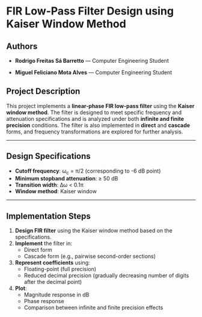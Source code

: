 # FIR Low-Pass Filter Design using Kaiser Window Method

## Authors

- **Rodrigo Freitas Sá Barretto** — Computer Engineering Student  

- **Miguel Feliciano Mota Alves** — Computer Engineering Student  

## Project Description

This project implements a **linear-phase FIR low-pass filter** using the **Kaiser window method**. The filter is designed to meet specific frequency and attenuation specifications and is analyzed under both **infinite and finite precision** conditions. The filter is also implemented in **direct** and **cascade** forms, and frequency transformations are explored for further analysis.

---

## Design Specifications

- **Cutoff frequency**: ω<sub>c</sub> = π/2 (corresponding to -6 dB point)
- **Minimum stopband attenuation**: ≥ 50 dB
- **Transition width**: Δω < 0.1π
- **Window method**: Kaiser window

---

## Implementation Steps

1. **Design FIR filter** using the Kaiser window method based on the specifications.
2. **Implement** the filter in:
   - Direct form
   - Cascade form (e.g., pairwise second-order sections)
3. **Represent coefficients** using:
   - Floating-point (full precision)
   - Reduced decimal precision (gradually decreasing number of digits after the decimal point)
4. **Plot**:
   - Magnitude response in dB
   - Phase response
   - Comparison between infinite and finite precision effects

<!-- --- -->

<!-- ## Frequency Transformations

For the **direct form**, the filter is redesigned using the following **Z-domain transformations**:
1. **Z⁻¹ → −Z⁻¹**
2. **Z⁻¹ → Z⁻²**
3. **Z⁻¹ → −Z⁻²**

For each transformation, the **magnitude (in dB)** and **phase response** are plotted and analyzed.

---

## Outputs

- Frequency response plots (magnitude and phase)
- Sensitivity analysis with respect to **coefficient quantization**
- Transformed versions of the original filter -->

